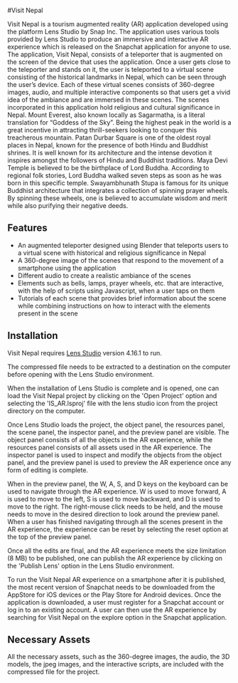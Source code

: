 #Visit Nepal

Visit Nepal is a tourism augmented reality (AR) application developed using the platform Lens Studio by Snap Inc. The application uses various tools provided by Lens Studio to produce an immersive and interactive AR experience which is released on the Snapchat application for anyone to use. The application, Visit Nepal, consists of a teleporter that is augmented on the screen of the device that uses the application. Once a user gets close to the teleporter and stands on it, the user is teleported to a virtual scene consisting of the historical landmarks in Nepal, which can be seen through the user’s device. Each of these virtual scenes consists of 360-degree images, audio, and multiple interactive components so that users get a vivid idea of the ambiance and are immersed in these scenes. The scenes incorporated in this application hold religious and cultural significance in Nepal. Mount Everest, also known locally as Sagarmatha, is a literal translation for “Goddess of the Sky”. Being the highest peak in the world is a great incentive in attracting thrill-seekers looking to conquer this treacherous mountain. Patan Durbar Square is one of the oldest royal places in Nepal, known for the presence of both Hindu and Buddhist shrines. It is well known for its architecture and the intense devotion it inspires amongst the followers of Hindu and Buddhist traditions. Maya Devi Temple is believed to be the birthplace of Lord Buddha. According to regional folk stories, Lord Buddha walked seven steps as soon as he was born in this specific temple. Swayambhunath Stupa is famous for its unique Buddhist architecture that integrates a collection of spinning prayer wheels. By spinning these wheels, one is believed to accumulate wisdom and merit while also purifying their negative deeds.

## Features

- An augmented teleporter designed using Blender that teleports users to a virtual scene with historical and religious significance in Nepal
- A 360-degree image of the scenes that respond to the movement of a smartphone using the application
- Different audio to create a realistic ambiance of the scenes
- Elements such as bells, lamps, prayer wheels, etc. that are interactive, with the help of scripts using Javascript, when a user taps on them
- Tutorials of each scene that provides brief information about the scene while combining instructions on how to interact with the elements present in the scene

## Installation

Visit Nepal requires [Lens Studio](https://lensstudio.snapchat.com/download/) version 4.16.1 to run.

The compressed file needs to be extracted to a destination on the computer before opening with the Lens Studio environment.

When the installation of Lens Studio is complete and is opened, one can load the Visit Nepal project by clicking on the 'Open Project' option and selecting the 'IS_AR.lsproj' file with the lens studio icon from the project directory on the computer.

Once Lens Studio loads the project, the object panel, the resources panel, the scene panel, the inspector panel, and the preview panel are visible. The object panel consists of all the objects in the AR experience, while the resources panel consists of all assets used in the AR experience. The inspector panel is used to inspect and modify the objects from the object panel, and the preview panel is used to preview the AR experience once any form of editing is complete.

When in the preview panel, the W, A, S, and D keys on the keyboard can be used to navigate through the AR experience. W is used to move forward, A is used to move to the left, S is used to move backward, and D is used to move to the right. The right-mouse click needs to be held, and the mouse needs to move in the desired direction to look around the preview panel. When a user has finished navigating through all the scenes present in the AR experience, the experience can be reset by selecting the reset option at the top of the preview panel.

Once all the edits are final, and the AR experience meets the size limitation (8 MB) to be published, one can publish the AR experience by clicking on the 'Publish Lens' option in the Lens Studio environment.

To run the Visit Nepal AR experience on a smartphone after it is published, the most recent version of Snapchat needs to be downloaded from the AppStore for iOS devices or the Play Store for Android devices. Once the application is downloaded, a user must register for a Snapchat account or log in to an existing account. A user can then use the AR experience by searching for Visit Nepal on the explore option in the Snapchat application.

## Necessary Assets

All the necessary assets, such as the 360-degree images, the audio, the 3D models, the jpeg images, and the interactive scripts, are included with the compressed file for the project.
